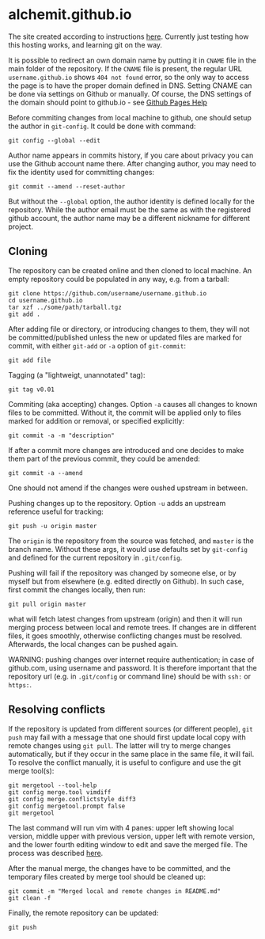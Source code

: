 # alchemit.github.io

The site created according to instructions
[here](https://pages.github.com/). Currently just testing how this
hosting works, and learning git on the way.

It is possible to redirect an own domain name by putting it in `CNAME`
file in the main folder of the repository. If the `CNAME` file is present,
the regular URL `username.github.io` shows `404 not found` error, so the only
way to access the page is to have the proper domain defined in DNS.
Setting CNAME can be done via settings on Github
or manually. Of course, the DNS settings of the domain should point to
github.io - see [Github Pages
Help](https://help.github.com/articles/using-a-custom-domain-with-github-pages/)

Before commiting changes from local machine to github, one should setup
the author in `git-config`. It could be done with command:

    git config --global --edit

Author name appears in commits history, if you care about privacy you can use
the Github account name there.  After changing author, you may need to fix the
identity used for committing changes:

    git commit --amend --reset-author

But without the `--global` option, the author identity is defined locally for
the repository. While the author email must be the same as with the registered
github account, the author name may be a different nickname for different
project.

## Cloning
The repository can be created online and then cloned to local machine. An empty
repository could be populated in any way, e.g. from a tarball:
  
    git clone https://github.com/username/username.github.io
    cd username.github.io
    tar xzf ../some/path/tarball.tgz
    git add .

After adding file or directory, or introducing changes to them, they will not
be committed/published unless the new or updated files are marked for commit,
with either `git-add` or `-a` option of `git-commit`:

    git add file

Tagging (a "lightweigt, unannotated" tag):

    git tag v0.01

Commiting (aka accepting) changes. Option `-a` causes all changes to known
files to be committed. Without it, the commit will be applied only to files
marked for addition or removal, or specified explicitly:

    git commit -a -m "description"

If after a commit more changes are introduced and one decides to make them part
of the previous commit, they could be amended:

    git commit -a --amend

One should not amend if the changes were oushed upstream in between.

Pushing changes up to the repository. Option `-u` adds an upstream reference
useful for tracking:

    git push -u origin master

The `origin` is the repository from the source was fetched, and `master` is the
branch name. Without these args, it would use defaults set by `git-config` and
defined for the current repository in `.git/config`.

Pushing will fail if the repository was changed by someone else, or by myself
but from elsewhere (e.g. edited directly on Github). In such case, first commit
the changes locally, then run:

    git pull origin master

what will fetch latest changes from upstream (origin) and then it will run
merging process between local and remote trees. If changes are in different
files, it goes smoothly, otherwise conflicting changes must be resolved.
Afterwards, the local changes can be pushed again.

WARNING: pushing changes over internet require authentication; in case of
github.com, using username and password. It is therefore important that the
repository url (e.g. in `.git/config` or command line) should be with `ssh:` or
`https:`.

## Resolving conflicts

If the repository is updated from different sources (or different people), `git
push` may fail with a message that one should first update local copy with
remote changes using `git pull`. The latter will try to merge changes
automatically, but if they occur in the same place in the same file, it will
fail. To resolve the conflict manually, it is useful to configure and use the
git merge tool(s):

    git mergetool --tool-help
    git config merge.tool vimdiff
    git config merge.conflictstyle diff3
    git config mergetool.prompt false
    git mergetool

The last command will run vim with 4 panes: upper left showing local version,
middle upper with previous version, upper left with remote version, and the
lower fourth editing window to edit and save the merged file. The process was
described
[here](https://phoenixnap.com/kb/how-to-resolve-merge-conflicts-in-git).

After the manual merge, the changes have to be committed, and the temporary
files created by merge tool should be cleaned up:

    git commit -m "Merged local and remote changes in README.md"
    git clean -f

Finally, the remote repository can be updated:

    git push

<!--
vim: spelllang=en:et:ts=4:tw=79:ff=unix
-->
